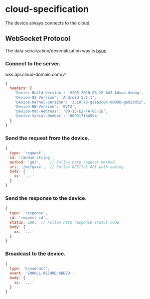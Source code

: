 # cloud-specification


The device always connects to the cloud.  

## WebSocket Protocol
The data serialization/deserialization way is [bson](http://bsonspec.org/).

### Connect to the server.
wss:api.cloud-domain.com/v1
```js
{
  headers: {
    'Device-Build-Version': 'V200_2018_03_20_643_Advan_debug',
    'Device-OS-Version': 'Android 5.1.1',
    'Device-Kernel-Version': '3.10.73-ga1a3c0c-00098-ged2cd52',
    'Device-HW-Version': 'EVT2',
    'Device-Mac-Address': '00-13-E2-FA-0C-1E',
    'Device-Serial-Number': '000017164994'
  }
}
```

### Send the request from the device.
```js
{
  type: 'request',
  id: 'random string',
  method: 'get',    // Follow http request method.
  uri: '/me?q=xx',  // Follow RESTful API path naming.
  body: {
    xx: '...'
  }
}
```

### Send the response to the device.
```js
{
  type: 'response',
  id: 'request id',
  status: 200,  // Follow http response status code.
  body: {
    xx: '...'
  }
}
```

### Broadcast to the device.
```js
{
  type: 'broadcast',
  event: 'ENROLL.RECORD.ADDED',
  body: {
    xx: '...'
  }
}
```
